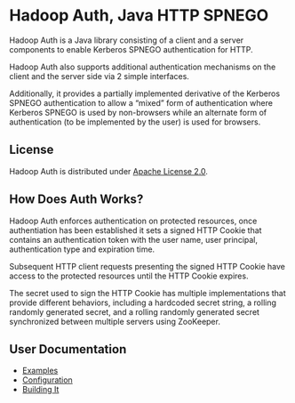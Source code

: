 

# Hadoop Auth, Java HTTP SPNEGO

Hadoop Auth is a Java library consisting of a client and a server components to enable Kerberos SPNEGO authentication for HTTP.

Hadoop Auth also supports additional authentication mechanisms on the client and the server side via 2 simple interfaces.

Additionally, it provides a partially implemented derivative of the Kerberos SPNEGO authentication to allow a “mixed” form of authentication where Kerberos SPNEGO is used by non-browsers while an alternate form of authentication (to be implemented by the user) is used for browsers.

## License

Hadoop Auth is distributed under [Apache License 2.0](http://www.apache.org/licenses/).

## How Does Auth Works?

Hadoop Auth enforces authentication on protected resources, once authentiation has been established it sets a signed HTTP Cookie that contains an authentication token with the user name, user principal, authentication type and expiration time.

Subsequent HTTP client requests presenting the signed HTTP Cookie have access to the protected resources until the HTTP Cookie expires.

The secret used to sign the HTTP Cookie has multiple implementations that provide different behaviors, including a hardcoded secret string, a rolling randomly generated secret, and a rolling randomly generated secret synchronized between multiple servers using ZooKeeper.

## User Documentation

  * [Examples](./Examples.html)
  * [Configuration](./Configuration.html)
  * [Building It](./BuildingIt.html)


